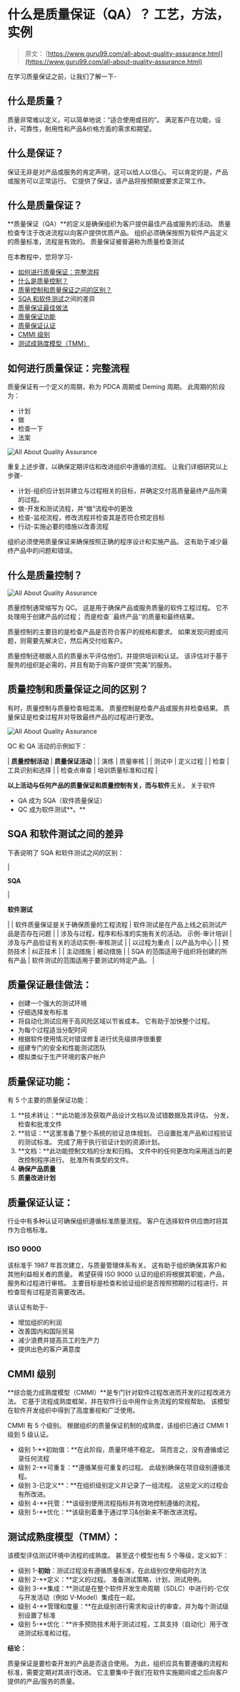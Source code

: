 # 什么是质量保证（QA）？ 工艺，方法，实例

> 原文： [https://www.guru99.com/all-about-quality-assurance.html](https://www.guru99.com/all-about-quality-assurance.html)

在学习质量保证之前，让我们了解一下-

## 什么是质量？

质量非常难以定义，可以简单地说：“适合使用或目的”。 满足客户在功能，设计，可靠性，耐用性和产品&价格方面的需求和期望。

## 什么是保证？

保证无非是对产品或服务的肯定声明，这可以给人以信心。 可以肯定的是，产品或服务可以正常运行。 它提供了保证，该产品将按预期或要求正常工作。

## 什么是质量保证？

**质量保证（QA）**的定义是确保组织为客户提供最佳产品或服务的活动。 质量检查专注于改进流程以向客户提供优质产品。 组织必须确保按照为软件产品定义的质量标准，流程是有效的。 质量保证被普遍称为质量检查测试

在本教程中，您将学习-

*   [如何进行质量保证：完整流程](#4)
*   [什么是质量控制？](#5)
*   [质量控制和质量保证之间的区别？](#6)
*   [SQA 和软件测试](#7)之间的差异
*   [质量保证最佳做法](#8)
*   [质量保证功能](#9)
*   [质量保证认证](#10)
*   [CMMI 级别](#11)
*   [测试成熟度模型（TMM）](#12)

## 如何进行质量保证：完整流程

质量保证有一个定义的周期，称为 PDCA 周期或 Deming 周期。 此周期的阶段为：

*   计划
*   做
*   检查一下
*   法案

![All About Quality Assurance](img/dd3cf2517c174ec07207383cddd7c6c8.png "All About Quality Assurance")

重复上述步骤，以确保定期评估和改进组织中遵循的流程。 让我们详细研究以上步骤-

*   计划-组织应计划并建立与过程相关的目标，并确定交付高质量最终产品所需的过程。
*   做-开发和测试流程，并“做”流程中的更改
*   检查-监视流程，修改流程并检查其是否符合预定目标
*   行动-实施必要的措施以改善流程

组织必须使用质量保证来确保按照正确的程序设计和实施产品。 这有助于减少最终产品中的问题和错误。

## 什么是质量控制？

![All About Quality Assurance](img/df4488324e5c9f2b8e2975139bd0385b.png "All About Quality Assurance")

质量控制通常缩写为 QC。 这是用于确保产品或服务质量的软件工程过程。 它不处理用于创建产品的过程； 而是检查``最终产品''的质量和最终结果。

质量控制的主要目的是检查产品是否符合客户的规格和要求。 如果发现问题或问题，则需要先解决它，然后再交付给客户。

质量控制还根据人员的质量水平评估他们，并提供培训和认证。 该评估对于基于服务的组织是必需的，并且有助于向客户提供“完美”的服务。

## 质量控制和质量保证之间的区别？

有时，质量控制与质量检查相混淆。 质量控制是检查产品或服务并检查结果。 质量保证是检查过程并对导致最终产品的过程进行更改。

![All About Quality Assurance](img/0462c9818f1bb9c8ff7a7d59d11f4e4d.png "All About Quality Assurance")

QC 和 QA 活动的示例如下：

| **质量控制活动** | **质量保证活动** |
| 演练 | 质量审核 |
| 测试中 | 定义过程 |
| 检查 | 工具识别和选择 |
| 检查点审查 | 培训质量标准和过程 |

**以上活动与任何产品的质量保证和质量控制有关，而与软件**无关。 关于软件

*   QA 成为 SQA（软件质量保证）
*   QC 成为软件测试**。**

## SQA 和软件测试之间的差异

下表说明了 SQA 和软件测试之间的区别：

| 

**SQA**

 | 

**软件测试**

 |
| 软件质量保证是关于确保质量的工程流程 | 软件测试是在产品上线之前测试产品是否存在问题 |
| 涉及与过程，程序和标准的实施有关的活动。 示例-审计培训 | 涉及与产品验证有关的活动实例-审核测试 |
| 以过程为重点 | 以产品为中心 |
| 预防技术 | 纠正技术 |
| 主动措施 | 被动措施 |
| SQA 的范围适用于组织将创建的所有产品 | 软件测试的范围适用于要测试的特定产品。 |

## 质量保证最佳做法：

*   创建一个强大的测试环境
*   仔细选择发布标准
*   将自动化测试应用于高风险区域以节省成本。 它有助于加快整个过程。
*   为每个过程适当分配时间
*   根据软件使用情况对错误修复进行优先级排序很重要
*   组建专门的安全和性能测试团队
*   模拟类似于生产环境的客户帐户

## 质量保证功能：

有 5 个主要的质量保证功能：

1.  **技术转让：**此功能涉及获取产品设计文档以及试错数据及其评估。 分发，检查和批准文件
2.  **验证：**这里准备了整个系统的验证总体规划。 已设置批准产品和过程验证的测试标准。 完成了用于执行验证计划的资源计划。
3.  **文档：**此功能控制文档的分发和归档。 文件中的任何更改均采用适当的更改控制程序进行。 批准所有类型的文件。
4.  **确保产品质量**
5.  **质量改进计划**

## 质量保证认证：

行业中有多种认证可确保组织遵循标准质量流程。 客户在选择软件供应商时将其作为合格标准。

### **ISO 9000**

该标准于 1987 年首次建立，与质量管理体系有关。 这有助于组织确保其客户和其他利益相关者的质量。 希望获得 ISO 9000 认证的组织将根据其职能，产品，服务和过程进行审核。 主要目标是检查和验证组织是否按照预期的过程进行，并检查现有过程是否需要改进。

该认证有助于-

*   增加组织的利润
*   改善国内和国际贸易
*   减少浪费并提高员工的生产力
*   提供出色的客户满意度

## CMMI 级别

**综合能力成熟度模型（CMMI）**是专门针对软件过程改进而开发的过程改进方法。 它基于流程成熟度框架，并在软件行业中用作业务流程的常规帮助。 该模型在软件开发组织中得到了高度重视和广泛使用。

CMMI 有 5 个级别。 根据组织的质量保证机制的成熟度，该组织已通过 CMMI 1 级到 5 级认证。

*   级别 1-**初始值：**在此阶段，质量环境不稳定。 简而言之，没有遵循或记录任何流程
*   级别 2-**可重复：**遵循某些可重复的过程。 此级别确保在项目级别遵循流程。
*   级别 3-已定义**：**在组织级别定义并记录了一组流程。 这些定义的过程会有所改进。
*   级别 4-**托管：**该级别使用流程指标并有效地控制遵循的流程。
*   级别 5-**优化：**该级别着重于通过学习&创新来不断改进流程。

## 测试成熟度模型（TMM）：

该模型评估测试环境中流程的成熟度。 甚至这个模型也有 5 个等级，定义如下：

*   级别 1-**初始**：测试过程没有遵循质量标准，在此级别仅使用临时方法
*   级别 2-**定义：**定义的过程。 准备测试策略，计划，测试用例。
*   级别 3-**集成：**测试是在整个软件开发生命周期（SDLC）中进行的-它仅与开发活动（例如 V-Model）集成在一起。
*   级别 4-**管理和度量：**在此级别进行需求和设计的审查，并为每个测试级别设置了标准
*   级别 5-**优化：**许多预防技术用于测试过程，工具支持（自动化）用于改进测试标准和过程。

**结论：**

质量保证是要检查开发的产品是否适合使用。 为此，组织应具有要遵循的流程和标准，需要定期对其进行改进。 它主要集中于我们在软件实施期间或之后向客户提供的产品/服务的质量。